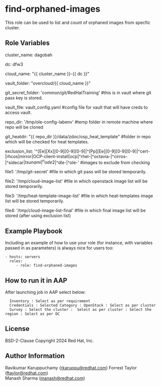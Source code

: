 find-orphaned-images
=========

This role can be used to list and count of orphaned images from specfic cluster.

Role Variables
--------------

cluster_name: dagobah

dc: dfw3

cloud_name: "{{ cluster_name }}-{{ dc }}"

vault_folder: "overcloud/{{ cloud_name }}"

git_secret_folder: 'common/git/RedHatTraining' #this is in vault where git pass key is stored.

vault_file: vault_config.yaml #config file for vault that will have creds to access vault.

repo_dir: '/tmp/ole-config-labenv' #temp folder in remote machine where repo will be cloned

git_heatdir: "{{ repo_dir }}/data/zdoc/osp_heat_template"   #folder in repo which will be checked for heat templates.

exclusion_list: '^[Ee][Xx][0-9][0-9][0-9]|^[Pp][Ee][0-9][0-9][0-9]|^cert-|rhcos|mirror|OCP-client-install|ocp|^rhel-|^octavia-|^cirros-|^sidecar$|tsunami|^node2$|^dle-|^ole-' #images to exclude from checking

file1: '/tmp/git-secret' #file in which git pass will be stored temporarily.

file2: '/tmp/cloud-image-list' #file in which openstack image list will be stored temporarily.

file3: '/tmp/heat-template-image-list' #file in which heat-templates image list will be stored temporarily.

file4: '/tmp/cloud-image-list-final' #file in which final image list will be stored (after using exclusion list)


Example Playbook
----------------

Including an example of how to use your role (for instance, with variables passed in as parameters) is always nice for users too:

    - hosts: servers 
      roles:
         - role: find-orphaned-images


How to run it in AAP
--------------------

After launching job in AAP select below:

      Inventory : Select as per requirement
      Credentials : Selected Category : OpenStack : Select as per cluster
      Survey : Select the cluster :  Select as per cluster : Select the region : Select as per DC

License
------------------
BSD-2-Clause
Copyright 2024 Red Hat, Inc.


Author Information
------------------
Ravikumar Karuppuchamy (rkaruppu@redhat.com)
Forrest Taylor (ftaylor@redhat.com)  
Manash Sharma (manash@redhat.com)
